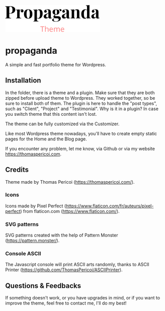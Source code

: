 ![Propaganda Theme Logo](https://github.com/ThomasPericoi/Propaganda/blob/master/propaganda.svg?raw=true)

# propaganda

A simple and fast portfolio theme for Wordpress.

## Installation

In the folder, there is a theme and a plugin. Make sure that they are both zipped before upload theme to Wordpress.
They worked together, so be sure to install both of them. The plugin is here to handle the "post types", such as "Client", "Project" and "Testimonial". Why is it in a plugin? In case  you switch theme that this content isn't lost.

The theme can be fully customized via the Customizer.

Like most Wordpress theme nowadays, you'll have to create empty static pages for the Home and the Blog page.

If you encounter any problem, let me know, via Github or via my website <https://thomaspericoi.com>.

## Credits

Theme made by Thomas Pericoi (<https://thomaspericoi.com/>).

### Icons

Icons made by Pixel Perfect (<https://www.flaticon.com/fr/auteurs/pixel-perfect>) from flaticon.com (<https://www.flaticon.com/>).

### SVG patterns

SVG patterns created with the help of Pattern Monster (<https://pattern.monster/>).

### Console ASCII

The Javascript console will print ASCII arts randomly, thanks to ASCII Printer (<https://github.com/ThomasPericoi/ASCIIPrinter>).

## Questions & Feedbacks

If something doesn't work, or you have upgrades in mind, or if you want to improve the theme, feel free to contact me, I'll do my best!